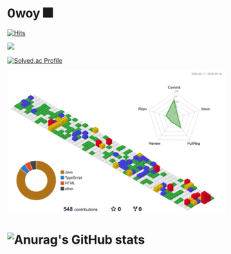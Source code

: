 # 0woy 🎆

[![Hits](https://hits.seeyoufarm.com/api/count/incr/badge.svg?url=https%3A%2F%2Fgithub.com%2F0woy&count_bg=%23003BFF&title_bg=%23FF0505&icon=&icon_color=%23E7E7E7&title=H%21&edge_flat=false)](https://hits.seeyoufarm.com)

<img src="https://render.gitanimals.org/farms/0woy"/>

[![Solved.ac Profile](http://mazassumnida.wtf/api/v2/generate_badge?boj=0woy)](https://solved.ac/0woy/)

![](./profile-3d-contrib/profile-gitblock.svg)


# ![Anurag's GitHub stats](https://github-readme-stats.vercel.app/api?username=0woy&show_icons=true&theme=tokyonight)
